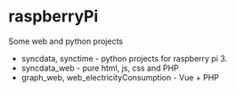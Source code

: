 # raspberryPi
Some web and python projects
 - syncdata, synctime - python projects for raspberry pi 3.
 - syncdata_web - pure html, js, css and PHP
 - graph_web, web_electricityConsumption - Vue + PHP
